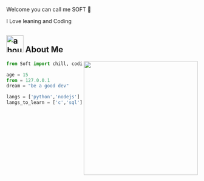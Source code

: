 Welcome you can call me SOFT 👋

I Love leaning and Coding

## <img width="45" alt="about" src="https://raw.github.com/elizarov/elizarov/master/about.png"> About Me

<img align="right" width="300" src="https://media1.giphy.com/media/LpiCuXbWZxekiyG1wU/giphy.gif?cid=ecf05e47c5123e0de5a66cbf490b10bc73f046b8ee4e9f85&rid=giphy.gif&ct=s" />

```python
from Soft import chill, coding, hacking

age = 15
from = 127.0.0.1
dream = "be a good dev"

langs = ['python','nodejs']
langs_to_learn = ['c','sql']

```

